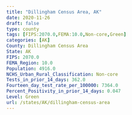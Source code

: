 ```yaml
---
title: "Dillingham Census Area, AK"
date: 2020-11-26
draft: false
type: county
tags: [FIPS:2070.0,FEMA:10.0,Non-core,Green]
categories: [AK]
County: Dillingham Census Area
State: AK
FIPS: 2070.0
FEMA_Region: 10.0
Population: 4916.0
NCHS_Urban_Rural_Classification: Non-core
Tests_in_prior_14_days: 362.0
Fourteen_day_test_rate_per_100000: 7364.0
Percent_Positivity_in_prior_14_days: 0.047
Level: Green
url: /states/AK/dillingham-census-area
---
```



